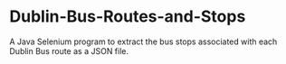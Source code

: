 # Dublin-Bus-Routes-and-Stops
A Java Selenium program to extract the bus stops associated with each Dublin Bus route as a JSON file.
